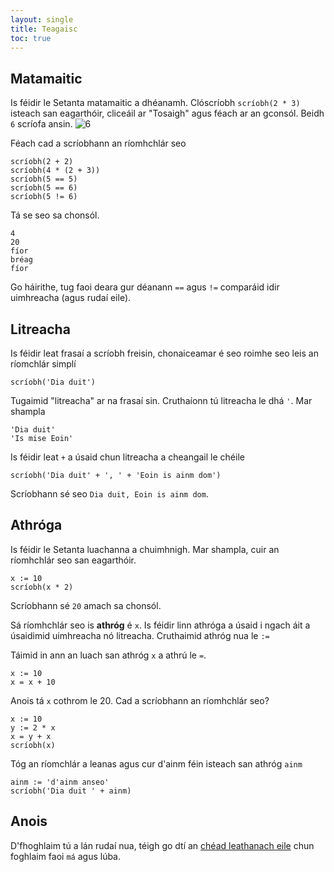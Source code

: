 ```yaml
---
layout: single
title: Teagaisc
toc: true
---
```


## Matamaitic

Is féidir le Setanta matamaitic a dhéanamh.
Clóscríobh `scríobh(2 * 3)` isteach san eagarthóir, cliceáil ar "Tosaigh" agus féach ar an gconsól. Beidh `6` scríofa ansin.
![6](/assets/images/teagaisc/teagaisc06.png)

Féach cad a scríobhann an ríomhchlár seo

```
scríobh(2 + 2)
scríobh(4 * (2 + 3))
scríobh(5 == 5)
scríobh(5 == 6)
scríobh(5 != 6)
```

Tá se seo sa chonsól.


```
4
20
fíor
bréag
fíor
```

Go háirithe, tug faoi deara gur déanann `==` agus `!=` comparáid idir uimhreacha (agus rudaí eile).

## Litreacha

Is féidir leat frasaí a scríobh freisin, chonaiceamar é seo roimhe seo leis an ríomchlár simplí
```
scríobh('Dia duit')
```

Tugaimid "litreacha" ar na frasaí sin. Cruthaíonn tú litreacha le dhá `'`. Mar shampla
```
'Dia duit'
'Is mise Eoin'
```

Is féidir leat `+` a úsaid chun litreacha a cheangail le chéile

```
scríobh('Dia duit' + ', ' + 'Eoin is ainm dom')
```

Scríobhann sé seo `Dia duit, Eoin is ainm dom`.

## Athróga

Is féidir le Setanta luachanna a chuimhnigh. Mar shampla, cuir an ríomhchlár seo san eagarthóir.

```
x := 10
scríobh(x * 2)
```

Scríobhann sé `20` amach sa chonsól.

Sá ríomhchlár seo is **athróg** é `x`. Is féidir linn athróga a úsaid i ngach áit a úsaidimid uimhreacha nó litreacha. Cruthaimid athróg nua le `:=`

Táimid in ann an luach san athróg `x` a athrú le `=`.

```
x := 10
x = x + 10
```

Anois tá `x` cothrom le 20. Cad a scríobhann an ríomhchlár seo?

```
x := 10
y := 2 * x
x = y + x
scríobh(x)
```

Tóg an ríomchlár a leanas agus cur d'ainm féin isteach san athróg `ainm`

```
ainm := 'd'ainm anseo'
scríobh('Dia duit ' + ainm)
```

## Anois
D'fhoghlaim tú a lán rudaí nua, téigh go dtí an [chéad leathanach eile](/gaeilge/04-ma-lub) chun foghlaim faoi `má` agus lúba.
